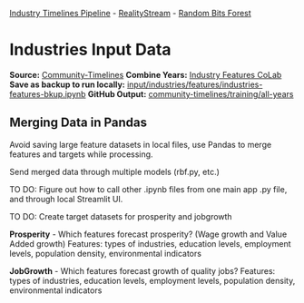 [Industry Timelines Pipeline](../../../data-pipeline/timelines) - [RealityStream](../../) - [Random Bits Forest](../../models/random-bits-forest/)

# Industries Input Data

**Source:** [Community-Timelines](https://github.com/ModelEarth/community-timelines/tree/main/training/naics2/US/counties)
**Combine Years:** [Industry Features CoLab](https://colab.research.google.com/drive/1HJnuilyEFjBpZLrgxDa4S0diekwMeqnh?usp=sharing)
**Save as backup to run locally:** [input/industries/features/industries-features-bkup.ipynb](features/industries-features-bkup.ipynb)
**GitHub Output:** [community-timelines/training/all-years](https://github.com/ModelEarth/community-timelines/tree/main/training/all-years)

## Merging Data in Pandas

Avoid saving large feature datasets in local files, use Pandas to merge features and targets while processing.

Send merged data through multiple models (rbf.py, etc.)

TO DO: Figure out how to call other .ipynb files from one main app .py file, and through local Streamlit UI.

TO DO: Create target datasets for prosperity and jobgrowth

**Prosperity** - Which features forecast prosperity? (Wage growth and Value Added growth)
Features: types of industries, education levels, employment levels, population density, environmental indicators

**JobGrowth** - Which features forecast growth of quality jobs?
Features: types of industries, education levels, employment levels, population density, environmental indicators